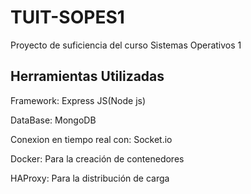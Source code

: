 # TUIT-SOPES1
Proyecto de suficiencia del curso Sistemas Operativos 1

## Herramientas Utilizadas
Framework: Express JS(Node js)

DataBase: MongoDB

Conexion en tiempo real con: Socket.io

Docker: Para la creación de contenedores

HAProxy: Para la distribución de carga
